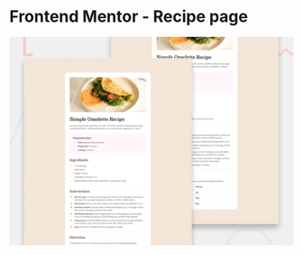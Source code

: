 # Frontend Mentor - Recipe page

![Design preview for the Recipe page coding challenge](./design/desktop-preview.jpg)



